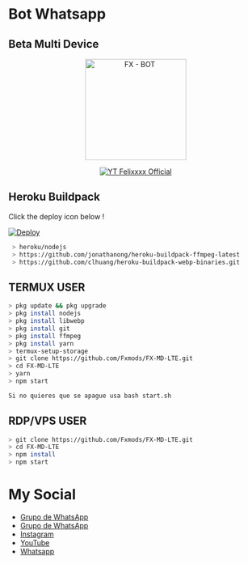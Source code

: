 # Bot Whatsapp
## Beta Multi Device 

<p align="center">
<img src="https://telegra.ph/file/235a0e5ddfa5f45f5d913.jpg" alt="FX - BOT" width="200"/>

<p align="center">
    <a href="https://Fxmods.github.io">
        <img
            src="https://readme-typing-svg.herokuapp.com?size=15&width=280&lines=Created+By+FXTeam+Official+🙏"
            alt="YT Felixxxx Official"
        />
    </a>
</p>

## Heroku Buildpack

Click the deploy icon below !

[![Deploy](https://www.herokucdn.com/deploy/button.svg)](https://heroku.com/deploy?template=https://github.com/Fxmods/FX-MD-LTE)

```bash
 > heroku/nodejs
 > https://github.com/jonathanong/heroku-buildpack-ffmpeg-latest
 > https://github.com/clhuang/heroku-buildpack-webp-binaries.git
```

## TERMUX USER
```bash
> pkg update && pkg upgrade
> pkg install nodejs
> pkg install libwebp
> pkg install git
> pkg install ffmpeg
> pkg install yarn
> termux-setup-storage
> git clone https://github.com/Fxmods/FX-MD-LTE.git
> cd FX-MD-LTE
> yarn
> npm start

Si no quieres que se apague usa bash start.sh

```

## RDP/VPS USER
```bash 
> git clone https://github.com/Fxmods/FX-MD-LTE.git
> cd FX-MD-LTE
> npm install
> npm start
```

# My Social 
- [Grupo de WhatsApp](https://chat.whatsapp.com/J6GuXns23L9IzgrUqWfUj7)
- [Grupo de WhatsApp](https://chat.whatsapp.com/F8a1wlFtr5z9WY92Wde1zN)
- [Instagram](https://instagram.com/im.felix409)
- [YouTube ](https://youtube.com/c/Felixcrack409)
- [Whatsapp ](https://wa.me/573245104054)
